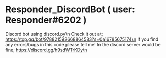 # Responder_DiscordBot ( user: Responder#6202 )
Discord bot using discord.py\n
Check it out at; https://top.gg/bot/978821592668864583?s=0a16785675174\n
If you find any errors/bugs in this code please tell me! In the discord server would be fine; https://discord.gg/h9sdWTrKDy\n
